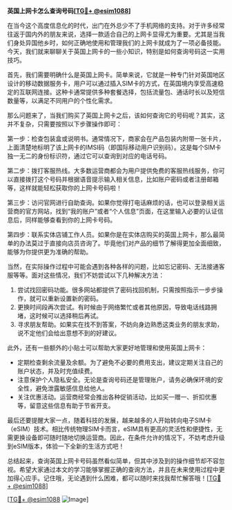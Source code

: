 **英国上网卡怎么查询号码[[TG💪+ @esim1088](https://t.me/s/esim1088)]**

在当今这个高度信息化的时代，出门在外总少不了手机网络的支持。对于许多经常往返于国内外的朋友来说，选择一款适合自己的上网卡显得尤为重要。尤其是当我们身处异国他乡时，如何正确地使用和管理我们的上网卡就成为了一项必备技能。今天，我们就来聊聊关于英国上网卡的一些小知识，特别是如何查询号码这一实用技巧。

首先，我们需要明确什么是英国上网卡。简单来说，它就是一种专门针对英国地区设计的移动数据服务卡，用户可以通过插入SIM卡的方式，在英国境内享受高速稳定的互联网连接。这种卡通常提供多种套餐选择，包括流量包、通话时长以及短信数量等，以满足不同用户的个性化需求。

那么问题来了，当我们购买了英国上网卡之后，该如何查询它的号码呢？其实，这并不复杂，只需要按照以下步骤操作即可：

第一步：检查包装盒或说明书。通常情况下，商家会在产品包装内附带一张卡片，上面清楚地标明了该上网卡的IMSI码（即国际移动用户识别码）。这是每个SIM卡独一无二的身份标识符，通过它可以查询到对应的电话号码。

第二步：拨打客服热线。大多数运营商都会为用户提供免费的客服热线服务，你可以直接拨打这个号码并根据语音提示输入相关信息，比如账户密码或者注册邮箱等，这样就能轻松获取你的上网卡号码啦！

第三步：访问官网进行自助查询。如果你觉得打电话麻烦的话，也可以登录相关运营商的官方网站，找到“我的账户”或者“个人信息”页面，在这里输入必要的认证信息后，同样能够查看到你的上网卡号码。

第四步：联系实体店铺工作人员。如果你是在实体店购买的英国上网卡，那么最简单的办法莫过于直接向店员咨询了。毕竟他们对产品的细节了解得更加全面细致，能够为你提供更为准确的帮助。

当然，在实际操作过程中可能会遇到各种各样的问题，比如忘记密码、无法接通客服等等。面对这些情况，我们不妨尝试以下几种解决方法：

1. 尝试找回密码功能。很多网站都提供了密码找回机制，只需按照指示一步步操作，就可以重新设置新的密码。
2. 更换时间段再次尝试。有时候由于网络繁忙或者其他原因，导致电话线路拥堵，这时候可以选择稍后再试。
3. 寻求朋友帮助。如果实在找不到答案，不妨向身边熟悉这类业务的朋友求助，说不定他们会给出意想不到的好建议。

此外，还有一些额外的小贴士可以帮助大家更好地管理和使用英国上网卡：

- 定期检查剩余流量及余额。为了避免不必要的费用支出，建议定期关注自己的账户状态，并及时充值续费。
- 注意保护个人隐私安全。无论是查询号码还是管理账户，请务必确保环境的安全性，避免泄露敏感信息给他人。
- 关注优惠活动。运营商经常会推出各种促销活动，比如买一赠一、折扣优惠等，留意这些信息有助于节省开支。

最后还要提醒大家一点，随着科技的发展，越来越多的人开始转向电子SIM卡（eSIM）技术。相比传统物理SIM卡而言，eSIM具有更高的灵活性和便捷性，无需更换设备即可随时随地切换运营商。因此，在条件允许的情况下，不妨考虑升级到eSIM版本，体验一下全新的生活方式吧！

总结起来，查询英国上网卡号码虽然看似简单，但其中涉及到的操作细节却不容忽视。希望大家通过本文的学习能够掌握正确的查询方法，并且在未来使用过程中更加得心应手。记住哦，无论遇到什么困难，都可以随时来找我帮忙解答哦！[[TG💪+ @esim1088](https://t.me/s/esim1088)]

[[TG💪+ @esim1088](https://t.me/s/esim1088) ![Image](https://i.postimg.cc/4NQfJmqS/Snipaste-2025-05-13-00-14-12.png)]